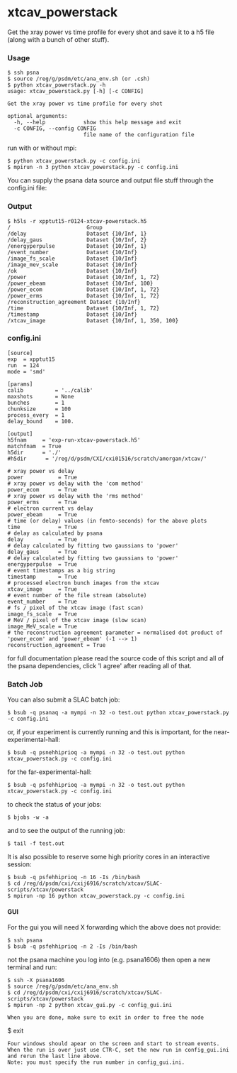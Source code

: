 # xtcav_powerstack
Get the xray power vs time profile for every shot and save it to a h5 file (along with a bunch of other stuff).

### Usage
```
$ ssh psna
$ source /reg/g/psdm/etc/ana_env.sh (or .csh)
$ python xtcav_powerstack.py -h
usage: xtcav_powerstack.py [-h] [-c CONFIG]

Get the xray power vs time profile for every shot

optional arguments:
  -h, --help            show this help message and exit
  -c CONFIG, --config CONFIG
                        file name of the configuration file
```
run with or without mpi:
```
$ python xtcav_powerstack.py -c config.ini
$ mpirun -n 3 python xtcav_powerstack.py -c config.ini
```

You can supply the psana data source and output file stuff through the config.ini file:

### Output
```
$ h5ls -r xpptut15-r0124-xtcav-powerstack.h5 
/                        Group
/delay                   Dataset {10/Inf, 1}
/delay_gaus              Dataset {10/Inf, 2}
/energyperpulse          Dataset {10/Inf, 1}
/event_number            Dataset {10/Inf}
/image_fs_scale          Dataset {10/Inf}
/image_mev_scale         Dataset {10/Inf}
/ok                      Dataset {10/Inf}
/power                   Dataset {10/Inf, 1, 72}
/power_ebeam             Dataset {10/Inf, 100}
/power_ecom              Dataset {10/Inf, 1, 72}
/power_erms              Dataset {10/Inf, 1, 72}
/reconstruction_agreement Dataset {10/Inf}
/time                    Dataset {10/Inf, 1, 72}
/timestamp               Dataset {10/Inf}
/xtcav_image             Dataset {10/Inf, 1, 350, 100}
```

### config.ini 
```
[source]
exp  = xpptut15
run  = 124
mode = 'smd'

[params]
calib          = '../calib'
maxshots       = None
bunches        = 1 
chunksize      = 100
process_every  = 1
delay_bound    = 100. 

[output]
h5fnam     = 'exp-run-xtcav-powerstack.h5' 
matchfnam  = True
h5dir      = './'
#h5dir      = '/reg/d/psdm/CXI/cxi01516/scratch/amorgan/xtcav/'

# xray power vs delay 
power           = True
# xray power vs delay with the 'com method'
power_ecom      = True
# xray power vs delay with the 'rms method'
power_erms      = True
# electron current vs delay
power_ebeam     = True
# time (or delay) values (in femto-seconds) for the above plots
time            = True
# delay as calculated by psana 
delay           = True
# delay calculated by fitting two gaussians to 'power'
delay_gaus      = True
# delay calculated by fitting two gaussians to 'power'
energyperpulse  = True
# event timestamps as a big string
timestamp       = True
# processed electron bunch images from the xtcav
xtcav_image     = True
# event number of the file stream (absolute)
event_number    = True
# fs / pixel of the xtcav image (fast scan)
image_fs_scale  = True
# MeV / pixel of the xtcav image (slow scan)
image_MeV_scale = True
# the reconstruction agreement parameter = normalised dot product of 'power_ecom' and 'power_ebeam' (-1 --> 1)
reconstruction_agreement = True
```
for full documentation please read the source code of this script and all of the psana dependencies, click 'I agree' after reading all of that.

### Batch Job
You can also submit a SLAC batch job:
```
$ bsub -q psanaq -a mympi -n 32 -o test.out python xtcav_powerstack.py -c config.ini 
```
or, if your experiment is currently running and this is important, for the near-experimental-hall:
```
$ bsub -q psnehhiprioq -a mympi -n 32 -o test.out python xtcav_powerstack.py -c config.ini
```
for the far-experimental-hall:
```
$ bsub -q psfehhiprioq -a mympi -n 32 -o test.out python xtcav_powerstack.py -c config.ini
```
to check the status of your jobs:
```
$ bjobs -w -a
```
and to see the output of the running job:
```
$ tail -f test.out
```
It is also possible to reserve some high priority cores in an interactive session:
```
$ bsub -q psfehhiprioq -n 16 -Is /bin/bash 
$ cd /reg/d/psdm/cxi/cxij6916/scratch/xtcav/SLAC-scripts/xtcav/powerstack
$ mpirun -np 16 python xtcav_powerstack.py -c config.ini
```

#### GUI    
For the gui you will need X forwarding which the above does not provide:
```
$ ssh psana
$ bsub -q psfehhiprioq -n 2 -Is /bin/bash 
```
not the psana machine you log into (e.g. psana1606) then open a new terminal and run:
```
$ ssh -X psana1606
$ source /reg/g/psdm/etc/ana_env.sh 
$ cd /reg/d/psdm/cxi/cxij6916/scratch/xtcav/SLAC-scripts/xtcav/powerstack
$ mpirun -np 2 python xtcav_gui.py -c config_gui.ini

When you are done, make sure to exit in order to free the node
```
$ exit
```
Four windows should apear on the screen and start to stream events. When the run is over just use CTR-C, set the new run in config_gui.ini and rerun the last line above.
Note: you must specify the run number in config_gui.ini.

